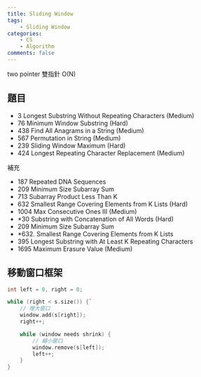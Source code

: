 ```yaml
---
title: Sliding Window
tags:  
    - Sliding Window
categories: 
    - CS
    - Algorithm
comments: false
---
```


two pointer 雙指針 O(N)


## 題目

- 3 Longest Substring Without Repeating Characters (Medium)
- 76 Minimum Window Substring (Hard)
- 438 Find All Anagrams in a String (Medium)
- 567 Permutation in String (Medium)
- 239 Sliding Window Maximum (Hard)
- 424 Longest Repeating Character Replacement (Medium)

補充
- 187 Repeated DNA Sequences
- 209 Minimum Size Subarray Sum
- 713 Subarray Product Less Than K
- 632 Smallest Range Covering Elements from K Lists (Hard)
- 1004 Max Consecutive Ones III (Medium)
- *30 Substring with Concatenation of All Words (Hard)
- 209 Minimum Size Subarray Sum
- *632. Smallest Range Covering Elements from K Lists
- 395 Longest Substring with At Least K Repeating Characters
- 1695 Maximum Erasure Value (Medium)

## 移動窗口框架

```cpp
int left = 0, right = 0;

while (right < s.size()) {`
    // 增大窗口
    window.add(s[right]);
    right++;

    while (window needs shrink) {
        // 縮小窗口
        window.remove(s[left]);
        left++;
    }
}
```




